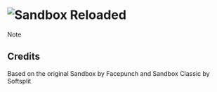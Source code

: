 # ![Sandbox Reloaded](https://ibb.co/Y452zxBf)
> [!NOTE]

## Credits
Based on the original Sandbox by Facepunch and Sandbox Classic by Softsplit
